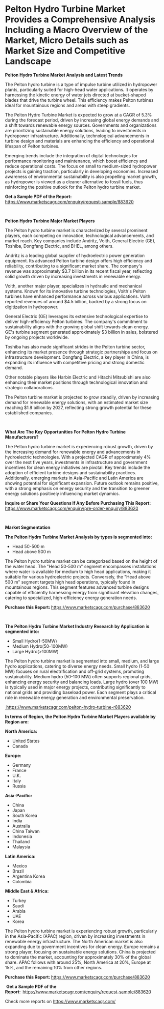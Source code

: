 <p><h1>Pelton Hydro Turbine Market Provides a Comprehensive Analysis Including a Macro Overview of the Market, Micro Details such as Market Size and Competitive Landscape</h1></p><p><strong>Pelton Hydro Turbine Market Analysis and Latest Trends</strong></p>
<p><p>The Pelton hydro turbine is a type of impulse turbine utilized in hydropower plants, particularly suited for high-head water applications. It operates by harnessing the kinetic energy of water jets directed at bucket-shaped blades that drive the turbine wheel. This efficiency makes Pelton turbines ideal for mountainous regions and areas with steep gradients.</p><p>The Pelton Hydro Turbine Market is expected to grow at a CAGR of 5.3% during the forecast period, driven by increasing global energy demands and a shift towards renewable energy sources. Governments and organizations are prioritizing sustainable energy solutions, leading to investments in hydropower infrastructure. Additionally, technological advancements in turbine design and materials are enhancing the efficiency and operational lifespan of Pelton turbines.</p><p>Emerging trends include the integration of digital technologies for performance monitoring and maintenance, which boost efficiency and reduce operational costs. The focus on small to medium-sized hydropower projects is gaining traction, particularly in developing economies. Increased awareness of environmental sustainability is also propelling market growth, as hydropower is viewed as a cleaner alternative to fossil fuels, thus reinforcing the positive outlook for the Pelton hydro turbine market.</p></p>
<p><strong>Get a Sample PDF of the Report:&nbsp;</strong> <a href="https://www.marketscagr.com/enquiry/request-sample/883620?utm_campaign=2326&utm_medium=2&utm_source=Github&utm_content=ia&utm_term=18022025&utm_id=pelton-hydro-turbine">https://www.marketscagr.com/enquiry/request-sample/883620</a></p>
<p>&nbsp;</p>
<p><strong>Pelton Hydro Turbine Major Market Players</strong></p>
<p><p>The Pelton hydro turbine market is characterized by several prominent players, each competing on innovation, technological advancements, and market reach. Key companies include Andritz, Voith, General Electric (GE), Toshiba, Dongfang Electric, and BHEL, among others.</p><p>Andritz is a leading global supplier of hydroelectric power generation equipment. Its advanced Pelton turbine design offers high efficiency and reliability, contributing to a significant market share. The company's revenue was approximately $3.7 billion in its recent fiscal year, reflecting solid growth driven by increasing investments in renewable energy.</p><p>Voith, another major player, specializes in hydraulic and mechanical systems. Known for its innovative turbine technologies, Voith's Pelton turbines have enhanced performance across various applications. Voith reported revenues of around $4.5 billion, backed by a strong focus on digitization in hydropower.</p><p>General Electric (GE) leverages its extensive technological expertise to deliver high-efficiency Pelton turbines. The company's commitment to sustainability aligns with the growing global shift towards clean energy. GE's turbine segment generated approximately $3 billion in sales, bolstered by ongoing projects worldwide.</p><p>Toshiba has also made significant strides in the Pelton turbine sector, enhancing its market presence through strategic partnerships and focus on infrastructure development. Dongfang Electric, a key player in China, is expanding its influence with competitive pricing and strong domestic demand.</p><p>Other notable players like Harbin Electric and Hitachi Mitsubishi are also enhancing their market positions through technological innovation and strategic collaborations.</p><p>The Pelton turbine market is projected to grow steadily, driven by increasing demand for renewable energy solutions, with an estimated market size reaching $1.8 billion by 2027, reflecting strong growth potential for these established companies.</p></p>
<p>&nbsp;</p>
<p><strong>What Are The Key Opportunities For Pelton Hydro Turbine Manufacturers?</strong></p>
<p><p>The Pelton hydro turbine market is experiencing robust growth, driven by the increasing demand for renewable energy and advancements in hydroelectric technologies. With a projected CAGR of approximately 4% over the next five years, investments in infrastructure and government incentives for clean energy initiatives are pivotal. Key trends include the adoption of efficient turbine designs and sustainability practices. Additionally, emerging markets in Asia-Pacific and Latin America are showing potential for significant expansion. Future outlook remains positive, with a strong emphasis on energy security and the transition to greener energy solutions positively influencing market dynamics.</p></p>
<p><strong>Inquire or Share Your Questions If Any Before Purchasing This Report:</strong> <a href="https://www.marketscagr.com/enquiry/pre-order-enquiry/883620?utm_campaign=2326&utm_medium=2&utm_source=Github&utm_content=ia&utm_term=18022025&utm_id=pelton-hydro-turbine">https://www.marketscagr.com/enquiry/pre-order-enquiry/883620</a></p>
<p>&nbsp;</p>
<p><strong>Market Segmentation</strong></p>
<p><strong>The Pelton Hydro Turbine Market Analysis by types is segmented into:</strong></p>
<p><ul><li>Head 50-500 m</li><li>Head above 500 m</li></ul></p>
<p><p>The Pelton hydro turbine market can be categorized based on the height of the water head. The "Head 50-500 m" segment encompasses installations where water is available for medium to high head applications, making it suitable for various hydroelectric projects. Conversely, the "Head above 500 m" segment targets high head operations, typically found in mountainous regions. This segment features advanced turbine designs capable of efficiently harnessing energy from significant elevation changes, catering to specialized, high-efficiency energy generation needs.</p></p>
<p><strong>Purchase this Report:&nbsp;</strong><a href="https://www.marketscagr.com/purchase/883620?utm_campaign=2326&utm_medium=2&utm_source=Github&utm_content=ia&utm_term=18022025&utm_id=pelton-hydro-turbine">https://www.marketscagr.com/purchase/883620</a></p>
<p>&nbsp;</p>
<p><strong>The Pelton Hydro Turbine Market Industry Research by Application is segmented into:</strong></p>
<p><ul><li>Small Hydro(1-50MW)</li><li>Medium Hydro(50-100MW)</li><li>Large Hydro(>100MW)</li></ul></p>
<p><p>The Pelton hydro turbine market is segmented into small, medium, and large hydro applications, catering to diverse energy needs. Small hydro (1-50 MW) focuses on rural electrification and off-grid systems, promoting sustainability. Medium hydro (50-100 MW) often supports regional grids, enhancing energy security and balancing loads. Large hydro (over 100 MW) is typically used in major energy projects, contributing significantly to national grids and providing baseload power. Each segment plays a critical role in renewable energy generation and environmental preservation.</p></p>
<p><a href="https://www.marketscagr.com/pelton-hydro-turbine-r883620?utm_campaign=2326&utm_medium=2&utm_source=Github&utm_content=ia&utm_term=18022025&utm_id=pelton-hydro-turbine">&nbsp;https://www.marketscagr.com/pelton-hydro-turbine-r883620</a></p>
<p><strong>In terms of Region, the Pelton Hydro Turbine Market Players available by Region are:</strong></p>
<p>
    <p> <strong> North America: </strong>
        <ul>
            <li>United States</li>
            <li>Canada</li>
        </ul>
        </p> 
    <p> <strong> Europe: </strong>
        <ul>
            <li>Germany</li>
            <li>France</li>
            <li>U.K.</li>
            <li>Italy</li>
            <li>Russia</li>
        </ul>
        </p> 
    <p> <strong> Asia-Pacific: </strong>
        <ul>
            <li>China</li>
            <li>Japan</li>
            <li>South Korea</li>
            <li>India</li>
            <li>Australia</li>
            <li>China Taiwan</li>
            <li>Indonesia</li>
            <li>Thailand</li>
            <li>Malaysia</li>
        </ul>
        </p> 
    <p> <strong> Latin America: </strong>
        <ul>
            <li>Mexico</li>
            <li>Brazil</li>
            <li>Argentina Korea</li>
            <li>Colombia</li>
        </ul>
        </p> 
    <p> <strong> Middle East & Africa: </strong>
        <ul>
            <li>Turkey</li>
            <li>Saudi</li>
            <li>Arabia</li>
            <li>UAE</li>
            <li>Korea</li>
        </ul>
    </p>
    </p>
<p><p>The Pelton hydro turbine market is experiencing robust growth, particularly in the Asia-Pacific (APAC) region, driven by increasing investments in renewable energy infrastructure. The North American market is also expanding due to government incentives for clean energy. Europe remains a strong player, focusing on sustainable energy solutions. China is projected to dominate the market, accounting for approximately 30% of the global share. APAC follows with around 25%, North America at 20%, Europe at 15%, and the remaining 10% from other regions.</p></p>
<p><strong>Purchase this Report: </strong><a href="https://www.marketscagr.com/purchase/883620?utm_campaign=2326&utm_medium=2&utm_source=Github&utm_content=ia&utm_term=18022025&utm_id=pelton-hydro-turbine">https://www.marketscagr.com/purchase/883620</a></p>
<p>&nbsp;<strong>Get a Sample PDF of the Report:&nbsp;&nbsp;</strong><a href="https://www.marketscagr.com/enquiry/request-sample/883620?utm_campaign=2326&utm_medium=2&utm_source=Github&utm_content=ia&utm_term=18022025&utm_id=pelton-hydro-turbine">https://www.marketscagr.com/enquiry/request-sample/883620</a></p>
<p><strong></strong></p>
<p>Check more reports on <a href="https://www.marketscagr.com/?utm_campaign=2326&utm_medium=2&utm_source=Github&utm_content=ia&utm_term=18022025&utm_id=pelton-hydro-turbine">https://www.marketscagr.com/</a></p>